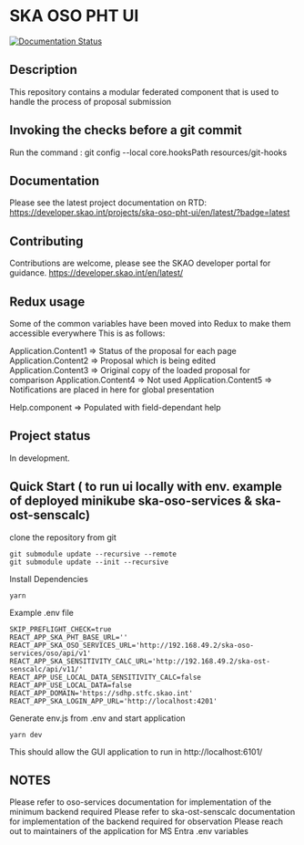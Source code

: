 # SKA OSO PHT UI

[![Documentation Status](https://readthedocs.org/projects/ska-oso-pht-ui/badge/?version=latest)](https://developer.skatelescope.org/projects/ska-oso-pht-ui/en/latest/?badge=latest)

## Description

This repository contains a modular federated component that is used to handle the process of proposal submission

## Invoking the checks before a git commit

Run the command : git config --local core.hooksPath resources/git-hooks

## Documentation

Please see the latest project documentation on RTD: https://developer.skao.int/projects/ska-oso-pht-ui/en/latest/?badge=latest

## Contributing

Contributions are welcome, please see the SKAO developer portal for guidance. https://developer.skao.int/en/latest/

## Redux usage

Some of the common variables have been moved into Redux to make them accessible everywhere
This is as follows:

Application.Content1 => Status of the proposal for each page
Application.Content2 => Proposal which is being edited
Application.Content3 => Original copy of the loaded proposal for comparison
Application.Content4 => Not used
Application.Content5 => Notifications are placed in here for global presentation

Help.component => Populated with field-dependant help

## Project status

In development.

## Quick Start ( to run ui locally with env. example of deployed minikube ska-oso-services & ska-ost-senscalc)

clone the repository from git

```
git submodule update --recursive --remote
git submodule update --init --recursive
```

Install Dependencies

```
yarn
```

Example .env file

```
SKIP_PREFLIGHT_CHECK=true
REACT_APP_SKA_PHT_BASE_URL=''
REACT_APP_SKA_OSO_SERVICES_URL='http://192.168.49.2/ska-oso-services/oso/api/v1'
REACT_APP_SKA_SENSITIVITY_CALC_URL='http://192.168.49.2/ska-ost-senscalc/api/v11/'
REACT_APP_USE_LOCAL_DATA_SENSITIVITY_CALC=false
REACT_APP_USE_LOCAL_DATA=false
REACT_APP_DOMAIN='https://sdhp.stfc.skao.int'
REACT_APP_SKA_LOGIN_APP_URL='http://localhost:4201'
```

Generate env.js from .env and start application

```
yarn dev
```

This should allow the GUI application to run in http://localhost:6101/

## NOTES

Please refer to oso-services documentation for implementation of the minimum backend required
Please refer to ska-ost-senscalc documentation for implementation of the backend required for observation
Please reach out to maintainers of the application for MS Entra .env variables
